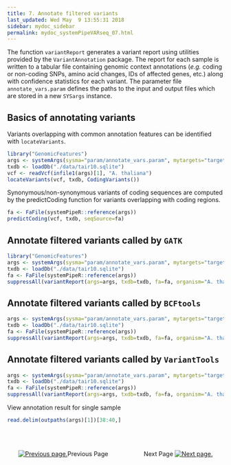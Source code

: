 ```yaml
---
title: 7. Annotate filtered variants
last_updated: Wed May  9 13:55:31 2018
sidebar: mydoc_sidebar
permalink: mydoc_systemPipeVARseq_07.html
---
```


The function `variantReport` generates a variant report using
utilities provided by the `VariantAnnotation` package. The report for
each sample is written to a tabular file containing genomic context annotations
(_e.g._ coding or non-coding SNPs, amino acid changes, IDs of affected
genes, etc.) along with confidence statistics for each variant. The parameter
file `annotate_vars.param` defines the paths to the input and output
files which are stored in a new `SYSargs` instance. 

## Basics of annotating variants

Variants overlapping with common annotation features can be identified with `locateVariants`.

```r
library("GenomicFeatures")
args <- systemArgs(sysma="param/annotate_vars.param", mytargets="targets_gatk_filtered.txt")
txdb <- loadDb("./data/tair10.sqlite")
vcf <- readVcf(infile1(args)[1], "A. thaliana")
locateVariants(vcf, txdb, CodingVariants())
```
Synonymous/non-synonymous variants of coding sequences are computed by the predictCoding function for variants overlapping with coding regions.


```r
fa <- FaFile(systemPipeR::reference(args))
predictCoding(vcf, txdb, seqSource=fa)
```

## Annotate filtered variants called by `GATK`


```r
library("GenomicFeatures")
args <- systemArgs(sysma="param/annotate_vars.param", mytargets="targets_gatk_filtered.txt")
txdb <- loadDb("./data/tair10.sqlite")
fa <- FaFile(systemPipeR::reference(args))
suppressAll(variantReport(args=args, txdb=txdb, fa=fa, organism="A. thaliana"))
```

## Annotate filtered variants called by `BCFtools`


```r
args <- systemArgs(sysma="param/annotate_vars.param", mytargets="targets_sambcf_filtered.txt")
txdb <- loadDb("./data/tair10.sqlite")
fa <- FaFile(systemPipeR::reference(args))
suppressAll(variantReport(args=args, txdb=txdb, fa=fa, organism="A. thaliana"))
```

## Annotate filtered variants called by `VariantTools`


```r
args <- systemArgs(sysma="param/annotate_vars.param", mytargets="targets_vartools_filtered.txt")
txdb <- loadDb("./data/tair10.sqlite")
fa <- FaFile(systemPipeR::reference(args))
suppressAll(variantReport(args=args, txdb=txdb, fa=fa, organism="A. thaliana"))
```

View annotation result for single sample

```r
read.delim(outpaths(args)[1])[38:40,]
```

<br><br><center><a href="mydoc_systemPipeVARseq_06.html"><img src="images/left_arrow.png" alt="Previous page."></a>Previous Page &nbsp; &nbsp; &nbsp; &nbsp; &nbsp; &nbsp; &nbsp; &nbsp; &nbsp; &nbsp; Next Page
<a href="mydoc_systemPipeVARseq_08.html"><img src="images/right_arrow.png" alt="Next page."></a></center>
